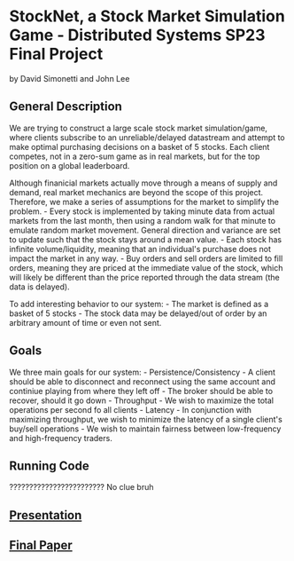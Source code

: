 # StockNet, a Stock Market Simulation Game - Distributed Systems SP23 Final Project
by David Simonetti and John Lee

## General Description
We are trying to construct a large scale stock market simulation/game, where clients subscribe to an unreliable/delayed datastream and attempt to make optimal purchasing decisions on a basket of 5 stocks. Each client competes, not in a zero-sum game as in real markets, but for the top position on a global leaderboard.

Although finanicial markets actually move through a means of supply and demand, real market mechanics are beyond the scope of this project. Therefore, we make a series of assumptions for the market to simplify the problem.
    - Every stock is implemented by taking minute data from actual markets from the last month, then using a random walk for that minute to emulate random market movement. General direction and variance are set to update such that the stock stays around a mean value.
    - Each stock has infinite volume/liquidity, meaning that an individual's purchase does not impact the market in any way.
    - Buy orders and sell orders are limited to fill orders, meaning they are priced at the immediate value of the stock, which will likely be different than the price reported through the data stream (the data is delayed).

To add interesting behavior to our system:
    - The market is defined as a basket of 5 stocks
    - The stock data may be delayed/out of order by an arbitrary amount of time or even not sent.


## Goals
We three main goals for our system:
    - Persistence/Consistency
        - A client should be able to disconnect and reconnect using the same account and continiue playing from where they left off
        - The broker should be able to recover, should it go down
    - Throughput
        - We wish to maximize the total operations per second fo all clients
    - Latency
        - In conjunction with maximizing throughput, we wish to minimize the latency of a single client's buy/sell operations
        - We wish to maintain fairness between low-frequency and high-frequency traders.

## Running Code

????????????????????????
No clue bruh


## [Presentation](results/StockNet%20Presentation.pptx)

## [Final Paper](None)